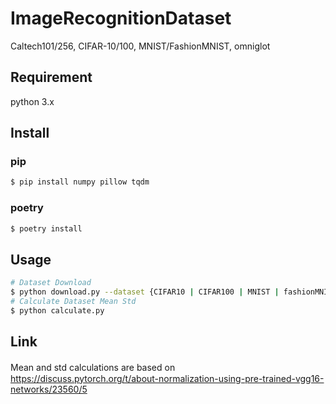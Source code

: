 ImageRecognitionDataset
====

Caltech101/256, CIFAR-10/100, MNIST/FashionMNIST, omniglot

## Requirement
python 3.x

## Install
### pip
```bash
$ pip install numpy pillow tqdm
```
### poetry
```bash
$ poetry install
```

## Usage
```bash
# Dataset Download 
$ python download.py --dataset {CIFAR10 | CIFAR100 | MNIST | fashionMNIST | caltech101 | caltech256 | omniglot}
# Calculate Dataset Mean Std
$ python calculate.py 
```



<!-- 
## 1channel dataset
| dataset | mean | std |
|:-------:|:----:|:---:|
| MNIST(train) | 0.1307 | 0.3081 |
| FashionMNIST(train) | 0.2860 | 0.3530 |
| Omniglot(images_background) | 0.9220 | 0.2681 |

## 3channel dataset
| dataset | mean(R, G, B) | std(R, G, B) |
|:-------:|:-------------:|:------------:|
| CIFAR10(train) | (0.4914, 0.4822, 0.4465) | (0.2370, 0.2435, 0.2616) |
| CIFAR100(train) | (0.5071, 0.4865, 0.4409) | (0.673, 0.2564, 0.2762) |
| Caltech101(all images) | (0.5487, 0.5313, 0.5050) | (0.3205, 0.3152, 0.3273) |
| Caltech256(all images) | (, , ) | (, , ) |
| ilsvrc2012(train) | (0.4812, 0.4575, 0.4079) | (0.2832, 0.2761, 0.2895) |
| places365(train 256×256) | (0.4578, 0.4414, 0.4078) | (0.2692, 0.2670, 0.2851) |

# original ilsvrc
mean=[0.485, 0.456, 0.406],
std=[0.229, 0.224, 0.225]
-->


## Link
Mean and std calculations are based on　https://discuss.pytorch.org/t/about-normalization-using-pre-trained-vgg16-networks/23560/5
